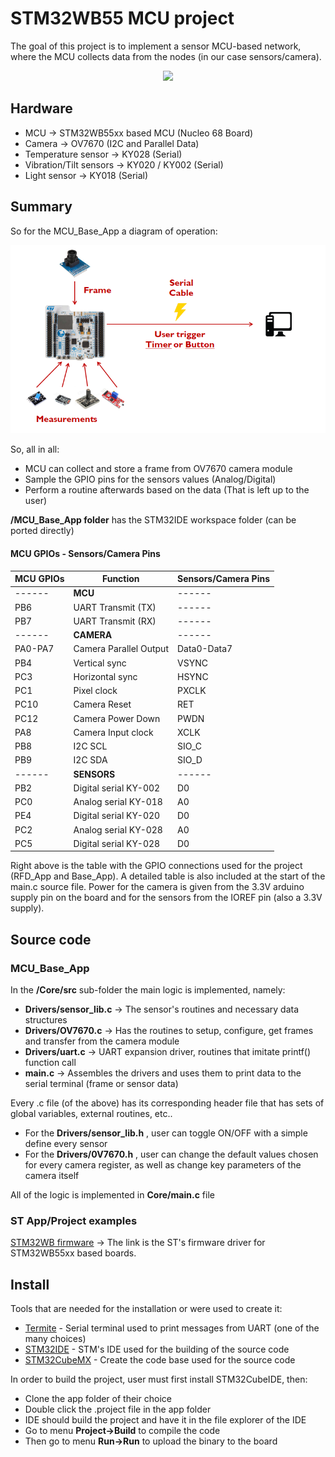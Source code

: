 # STM32WB55 MCU project

The goal of this project is to implement a sensor MCU-based network, where the MCU collects data from the nodes (in our case sensors/camera).

<p align="center">
  <img src="Doc/Images/pic1.png" width="600">
</p>

## Hardware
  - MCU -> STM32WB55xx based MCU (Nucleo 68 Board)
  - Camera -> OV7670 (I2C and Parallel Data)
  - Temperature sensor -> KY028 (Serial)
  - Vibration/Tilt sensors -> KY020 / KY002 (Serial)
  - Light sensor -> KY018 (Serial)

## Summary
So for the MCU_Base_App a diagram of operation:
<p align="center">
  <img src="Doc/Images/pic3.png" width="600">
</p>

So, all in all:
 - MCU can collect and store a frame from OV7670 camera module
 - Sample the GPIO pins for the sensors values (Analog/Digital)
 - Perform a routine afterwards based on the data (That is left up to the user)
 
 **/MCU_Base_App folder** has the STM32IDE workspace folder (can be ported directly)
 
#### MCU GPIOs - Sensors/Camera Pins

| MCU GPIOs | Function | Sensors/Camera Pins |
| ------ | ------ | ------ |
| ------ | **MCU** | ------ |
| PB6 | UART Transmit (TX) | ------ |
| PB7 | UART Transmit (RX) | ------ |
| ------ | **CAMERA** | ------ |
| PA0-PA7 | Camera Parallel Output | Data0-Data7 |
| PB4 | Vertical sync | VSYNC |
| PC3 | Horizontal sync | HSYNC |
| PC1 | Pixel clock | PXCLK |
| PC10 | Camera Reset | RET |
| PC12 | Camera Power Down | PWDN |
| PA8 | Camera Input clock | XCLK |
| PB8 | I2C SCL | SIO_C |
| PB9 | I2C SDA | SIO_D |
| ------ | **SENSORS** | ------ |
| PB2 | Digital serial KY-002 | D0 |
| PC0 | Analog serial KY-018 | A0 |
| PE4 | Digital serial KY-020 | D0 |
| PC2 | Analog serial KY-028 | A0 |
| PC5 | Digital serial KY-028 | D0 |

Right above is the table with the GPIO connections used for the project (RFD_App and Base_App). A detailed table is also included at the start of the main.c source file.
Power for the camera is given from the 3.3V arduino supply pin on the board and for the sensors from the IOREF pin (also a 3.3V supply).

## Source code
### MCU_Base_App
In the **/Core/src** sub-folder the main logic is implemented, namely:
- **Drivers/sensor_lib.c** -> The sensor's routines and necessary data structures
- **Drivers/OV7670.c** -> Has the routines to setup, configure, get frames and transfer from the camera module
- **Drivers/uart.c** -> UART expansion driver, routines that imitate printf() function call
- **main.c** -> Assembles the drivers and uses them to print data to the serial terminal (frame or sensor data)

Every .c file (of the above) has its corresponding header file that has sets of global variables, external routines, etc..

- For the **Drivers/sensor_lib.h** , user can toggle ON/OFF with a simple define every sensor
- For the **Drivers/0V7670.h** , user can change the default values chosen for every camera register, as well as change key parameters of the camera itself

All of the logic is implemented in **Core/main.c** file

### ST App/Project examples
[STM32WB firmware] -> The link is the ST's firmware driver for STM32WB55xx based boards.

## Install
Tools that are needed for the installation or were used to create it:

* [Termite] - Serial terminal used to print messages from UART (one of the many choices)
* [STM32IDE] - STM's IDE used for the building of the source code
* [STM32CubeMX] - Create the code base used for the source code

In order to build the project, user must first install STM32CubeIDE, then:
  - Clone the app folder of their choice
  - Double click the .project file in the app folder
  - IDE should build the project and have it in the file explorer of the IDE
  - Go to menu **Project->Build** to compile the code
  - Then go to menu **Run->Run** to upload the binary to the board


[//]: # (These are reference links used in the body of this note and get stripped out when the markdown processor does its job. There is no need to format nicely because it shouldn't be seen. Thanks SO - http://stackoverflow.com/questions/4823468/store-comments-in-markdown-syntax)

   [Termite]: <https://www.compuphase.com/software_termite.htm>
   [STM32IDE]: <https://www.st.com/en/development-tools/stm32cubeide.html>
   [STM32CubeMX]: <https://www.st.com/en/development-tools/stm32cubemx.html>
   [STM32WB firmware]: <https://github.com/STMicroelectronics/STM32CubeWB>
   [link]: <https://github.com/STMicroelectronics/STM32CubeWB/tree/master/Projects/P-NUCLEO-WB55.Nucleo/Applications/Mac_802_15_4>
